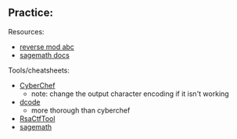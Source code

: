 Practice:
- 

Resources:
- [reverse mod abc](https://stackoverflow.com/questions/49818392/how-to-find-reverse-of-powa-b-c-in-python)
- [sagemath docs](https://doc.sagemath.org/html/en/index.html)

Tools/cheatsheets:
- [CyberChef](https://cyberchef.org/)
	- note: change the output character encoding if it isn't working
- [dcode](https://www.dcode.fr/en)
	- more thorough than cyberchef
- [RsaCtfTool](https://github.com/RsaCtfTool/RsaCtfTool)
- [sagemath](https://www.sagemath.org/)

